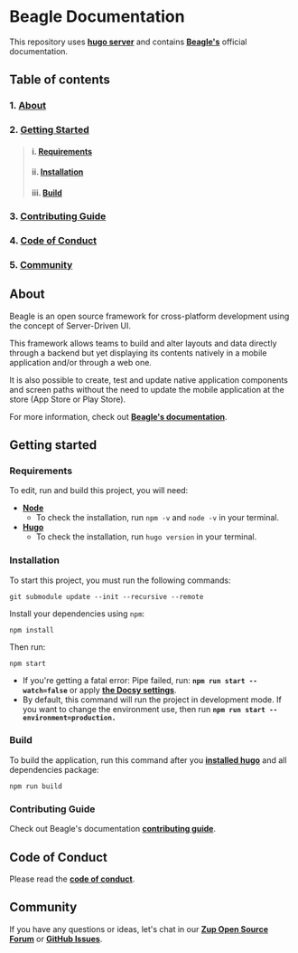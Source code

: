 
# **Beagle Documentation**
This repository uses [**hugo server**](https://gohugo.io/commands/hugo_server/) and contains **[Beagle's](https://docs.usebeagle.io/v1.10/)** official documentation.

## **Table of contents**
### 1. [**About**](#About)
### 2. [**Getting Started**](#getting-started)
> #### i. [**Requirements**](#requirements)
> #### ii. [**Installation**](#installation)
> #### iii. [**Build**](#build)
### 3. [**Contributing Guide**](#contributing-guide)
### 4. [**Code of Conduct**](#code-of-conduct)
### 5. [**Community**](#community)


## **About**

Beagle is an open source framework for cross-platform development using the concept of Server-Driven UI.

This framework allows teams to build and alter layouts and data directly through a backend but yet displaying its contents natively in a mobile application and/or through a web one.

It is also possible to create, test and update native application components and screen paths without the need to update the mobile application at the store (App Store or Play Store).

For more information, check out [**Beagle's documentation**](https://docs.usebeagle.io/v1.10/). 


## **Getting started**

### **Requirements**
To edit, run and build this project, you will need:
* [**Node**](https://nodejs.org/en/)
    - To check the installation, run `npm -v` and `node -v` in your terminal.
* [**Hugo**](https://gohugo.io/getting-started/installing/)
    - To check the installation, run `hugo version` in your terminal.

### **Installation**
To start this project, you must run the following commands:

```
git submodule update --init --recursive --remote
```

Install your dependencies using `npm`:

```
npm install
```

Then run:

```
npm start 
```

- If you're getting a fatal error: Pipe failed, run: **`npm run start --watch=false`** or apply [**the Docsy settings**](https://github.com/google/docsy-example/issues/89#issuecomment-758311888).
- By default, this command will run the project in development mode. If you want to change the environment use, then run **`npm run start --environment=production.`**

### **Build**

To build the application, run this command after you [**installed hugo**](https://gohugo.io/getting-started/installing) and all dependencies package:

```
npm run build 
```
###  **Contributing Guide**
Check out Beagle's documentation [**contributing guide**](https://github.com/ZupIT/beagle/blob/main/CONTRIBUTING.md). 


## **Code of Conduct**
Please read the [**code of conduct**](https://github.com/ZupIT/beagle/blob/main/CODE_OF_CONDUCT.md).

## **Community**
If you have any questions or ideas, let's chat in our [**Zup Open Source Forum**](https://forum.zup.com.br) or [**GitHub Issues**](https://github.com/ZupIT/beagle-docs/issues).
